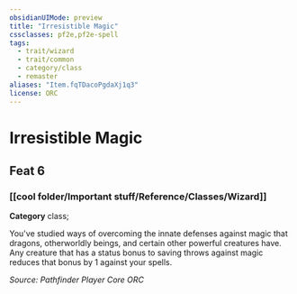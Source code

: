 ```yaml
---
obsidianUIMode: preview
title: "Irresistible Magic"
cssclasses: pf2e,pf2e-spell
tags:
  - trait/wizard
  - trait/common
  - category/class
  - remaster
aliases: "Item.fqTDacoPgdaXj1q3"
license: ORC
---
```

# Irresistible Magic
## Feat 6
### [[cool folder/Important stuff/Reference/Classes/Wizard]]

**Category** class; 




You've studied ways of overcoming the innate defenses against magic that dragons, otherworldly beings, and certain other powerful creatures have. Any creature that has a status bonus to saving throws against magic reduces that bonus by 1 against your spells.

*Source: Pathfinder Player Core*
*ORC*